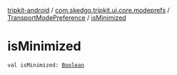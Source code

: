 [tripkit-android](../../index.md) / [com.skedgo.tripkit.ui.core.modeprefs](../index.md) / [TransportModePreference](index.md) / [isMinimized](./is-minimized.md)

# isMinimized

`val isMinimized: `[`Boolean`](https://kotlinlang.org/api/latest/jvm/stdlib/kotlin/-boolean/index.html)